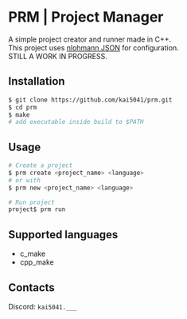 # PRM | Project Manager

A simple project creator and runner made in C++.  
This project uses [nlohmann JSON](https://github.com/nlohmann/json) for configuration.  
STILL A WORK IN PROGRESS.

## Installation
```bash
$ git clone https://github.com/kai5041/prm.git
$ cd prm
$ make
# add executable inside build to $PATH 
```

## Usage
```bash
# Create a project
$ prm create <project_name> <language>
# or with
$ prm new <project_name> <language>

# Run project
project$ prm run
```

## Supported languages
- c_make
- cpp_make

## Contacts
Discord: `kai5041.___`